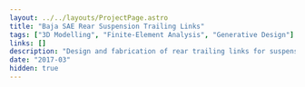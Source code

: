 ```yaml
---
layout: ../../layouts/ProjectPage.astro
title: "Baja SAE Rear Suspension Trailing Links"
tags: ["3D Modelling", "Finite-Element Analysis", "Generative Design"]
links: []
description: "Design and fabrication of rear trailing links for suspension system of Baja SAE car. Redesigned using generative design and finite element analysis software. "
date: "2017-03"
hidden: true
---
```

